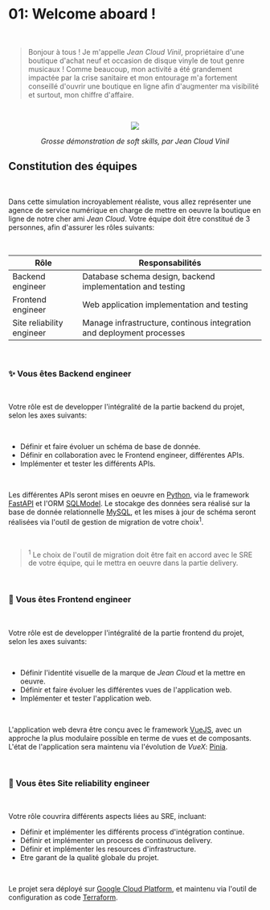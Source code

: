 # 01: Welcome aboard !

<br>

> Bonjour à tous ! Je m'appelle _Jean Cloud Vinil_, propriétaire d'une boutique d'achat
> neuf et occasion de disque vinyle de tout genre musicaux ! Comme beaucoup, mon activité
> a été grandement impactée par la crise sanitaire et mon entourage m'a fortement conseillé
> d'ouvrir une boutique en ligne afin d'augmenter ma visibilité et surtout, mon chiffre
> d'affaire.

<br>

<p align="center">
    <img src="https://media4.giphy.com/media/z9lZMI5UDdI08/giphy.gif?cid=ecf05e47e5vqzwqu9sn3q84ho241j3dx1ltfww3yttnr85oh&rid=giphy.gif&ct=g">
</p>
<p align="center">
    <em>Grosse démonstration de soft skills, par Jean Cloud Vinil</em>
</p>

## Constitution des équipes

<br>

Dans cette simulation incroyablement réaliste, vous allez représenter une agence de service
numérique en charge de mettre en oeuvre la boutique en ligne de notre cher ami _Jean Cloud_.
Votre équipe doit être constitué de 3 personnes, afin d'assurer les rôles suivants:

<br>

| Rôle                      | Responsabilités                                                       |
| ------------------------- | --------------------------------------------------------------------- |
| Backend engineer          | Database schema design, backend implementation and testing            |
| Frontend engineer         | Web application implementation and testing                            |
| Site reliability engineer | Manage infrastructure, continous integration and deployment processes |

<br>

### ✨ Vous êtes Backend engineer

<br>

Votre rôle est de developper l'intégralité de la partie backend du projet, selon
les axes suivants:

<br>

- Définir et faire évoluer un schéma de base de donnée.
- Définir en collaboration avec le Frontend engineer, différentes APIs.
- Implémenter et tester les différents APIs.

<br>

Les différentes APIs seront mises en oeuvre en [Python](https://www.python.org),
via le framework [FastAPI](https://fastapi.tiangolo.com) et l'ORM
[SQLModel](https://sqlmodel.tiangolo.com). Le stocakge des données sera réalisé sur la base de donnée relationnelle [MySQL](https://www.mysql.com), et les mises à jour de schéma seront réalisées via l'outil de gestion de migration de votre choix<sup>1</sup>.

<br>

> <sup>1</sup> Le choix de l'outil de migration doit être fait en accord avec le SRE de votre
> équipe, qui le mettra en oeuvre dans la partie delivery.

<br>

### 🎨 Vous êtes Frontend engineer

<br>

Votre rôle est de developper l'intégralité de la partie frontend du projet, selon
les axes suivants:

<br>

- Définir l'identité visuelle de la marque de _Jean Cloud_ et la mettre en oeuvre.
- Définir et faire évoluer les différentes vues de l'application web.
- Implémenter et tester l'application web.

<br>

L'application web devra être conçu avec le framework [VueJS](https://vuejs.org),
avec un approche la plus modulaire possible en terme de vues et de composants.
L'état de l'application sera maintenu via l'évolution de _VueX_:
[Pinia](https://pinia.vuejs.org).

<br>

### 🔧 Vous êtes Site reliability engineer

<br>

Votre rôle couvrira différents aspects liées au SRE, incluant:

- Définir et implémenter les différents process d'intégration continue.
- Définir et implémenter un process de continuous delivery.
- Définir et implémenter les resources d'infrastructure.
- Etre garant de la qualité globale du projet.

<br>

Le projet sera déployé sur [Google Cloud Platform](https://cloud.google.com), et maintenu
via l'outil de configuration as code [Terraform](https://www.terraform.io).
